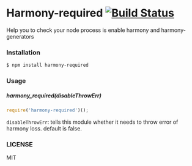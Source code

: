 # Harmony-required [![Build Status](https://travis-ci.org/yorkie/node-harmony-required.png?branch=master)](https://travis-ci.org/yorkie/node-harmony-required)

Help you to check your node process is enable harmony and harmony-generators

### Installation

```bash
$ npm install harmony-required
```

### Usage

##### harmony_required(disableThrowErr)

```js
require('harmony-required')();
```

`disableThrowErr`: tells this module whether it needs to throw error of harmony loss. default is false.

### LICENSE

MIT
